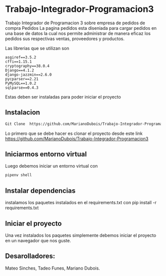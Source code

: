 # Trabajo-Integrador-Programacion3
Trabajo Integrador de Programacion 3 sobre empresa de pedidos de compra
Pedidos
La pagina pedidos esta diseniada para cargar pedidos en una base de datos la cual nos permite administrar de manera eficaz los pedidos sus respectivas ventas, proveedores y productos.

Las librerias que se utilizan son
```
asgiref==3.5.2
cffi==1.15.1
cryptography==38.0.4
Django==4.1.2
django-jazzmin==2.6.0
pycparser==2.21
PyMySQL==1.0.2
sqlparse==0.4.3
```
Estas deben ser instaladas para poder iniciar el proyecto
## Instalacion
```bash
Git Clone  https://github.com/MarianoDubois/Trabajo-Integrador-Programacion3
```
Lo primero que se debe hacer es clonar el proyecto desde este link https://github.com/MarianoDubois/Trabajo-Integrador-Programacion3
## Iniciarmos entorno virtual
Luego debemos iniciar un entorno virtual con 
```bash
pipenv shell
```
## Instalar dependencias
instalamos los paquetes instalados en el requirements.txt con pip install -r requirements.txt
## Iniciar el proyecto
Una vez instalados los paquetes simplemente debemos iniciar el proyecto en un navegador que nos guste.
## Desarolladores:
Mateo Sinches, Tadeo Funes, Mariano Dubois.